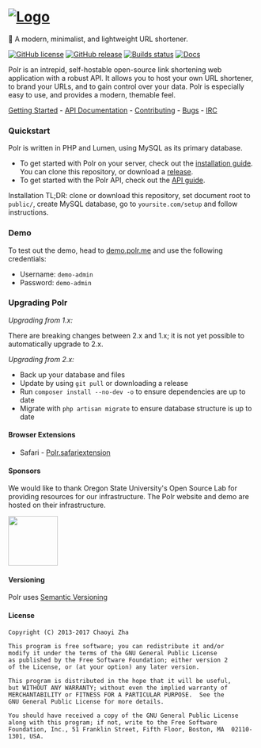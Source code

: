 # [![Logo](http://i.imgur.com/aOtrJNz.png)](https://polrproject.org)

:aerial_tramway: A modern, minimalist, and lightweight URL shortener.

[![GitHub license](https://img.shields.io/badge/license-GPLv2%2B-blue.svg)]()
[![GitHub release](https://img.shields.io/github/release/cydrobolt/polr.svg)](https://github.com/cydrobolt/polr/releases)
[![Builds status](https://travis-ci.org/cydrobolt/polr.svg)](https://travis-ci.org/cydrobolt/polr) 
[![Docs](https://img.shields.io/badge/docs-latest-brightgreen.svg?style=flat)](http://polr.readthedocs.org/en/latest/)


Polr is an intrepid, self-hostable open-source link shortening web application with a robust API. It allows you to host your own URL shortener, to brand your URLs, and to gain control over your data. Polr is especially easy to use, and provides a modern, themable feel.

[Getting Started](http://docs.polrproject.org/en/latest/user-guide/installation/) - [API Documentation](http://docs.polrproject.org/en/latest/developer-guide/api/) - [Contributing](https://github.com/cydrobolt/polr/blob/master/.github/CONTRIBUTING.md) - [Bugs](https://github.com/cydrobolt/polr/issues) - [IRC](http://webchat.freenode.net/?channels=#polr)

### Quickstart

Polr is written in PHP and Lumen, using MySQL as its primary database.

 - To get started with Polr on your server, check out the [installation guide](http://docs.polrproject.org/en/latest/user-guide/installation/). You can clone this repository, or download a [release](https://github.com/cydrobolt/polr/releases). 
 - To get started with the Polr API, check out the [API guide](http://docs.polrproject.org/en/latest/developer-guide/api/).


Installation TL;DR: clone or download this repository, set document root to `public/`, create MySQL database, go to `yoursite.com/setup` and follow instructions.

### Demo

To test out the demo, head to [demo.polr.me](http://demo.polr.me) and use the following credentials:

- Username: `demo-admin`
- Password: `demo-admin`

### Upgrading Polr
*Upgrading from 1.x:*

There are breaking changes between 2.x and 1.x; it is not yet possible to automatically upgrade to 2.x.

*Upgrading from 2.x:*
 - Back up your database and files
 - Update by using `git pull` or downloading a release
 - Run `composer install --no-dev -o` to ensure dependencies are up to date
 - Migrate with `php artisan migrate` to ensure database structure is up to date

#### Browser Extensions

* Safari - [Polr.safariextension](https://github.com/cleverdevil/Polr.safariextension)

#### Sponsors
We would like to thank Oregon State University's Open Source Lab for providing resources for our infrastructure. The Polr website and demo are hosted on their infrastructure.

<a href="//osuosl.org"><img height="100em" src="http://i.imgur.com/1VtLxyX.png" /></a>

#### Versioning

Polr uses [Semantic Versioning](http://semver.org/)


#### License


    Copyright (C) 2013-2017 Chaoyi Zha

    This program is free software; you can redistribute it and/or
    modify it under the terms of the GNU General Public License
    as published by the Free Software Foundation; either version 2
    of the License, or (at your option) any later version.

    This program is distributed in the hope that it will be useful,
    but WITHOUT ANY WARRANTY; without even the implied warranty of
    MERCHANTABILITY or FITNESS FOR A PARTICULAR PURPOSE.  See the
    GNU General Public License for more details.

    You should have received a copy of the GNU General Public License
    along with this program; if not, write to the Free Software
    Foundation, Inc., 51 Franklin Street, Fifth Floor, Boston, MA  02110-1301, USA.
